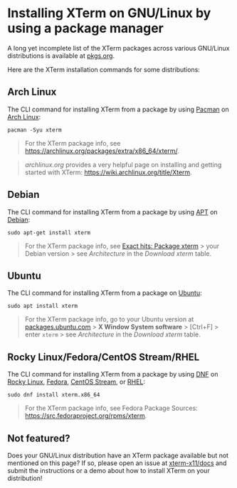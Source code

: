 # Installing XTerm on GNU/Linux by using a package manager

A long yet incomplete list of the XTerm packages across various GNU/Linux distributions is available at [pkgs.org](https://pkgs.org/download/xterm).

Here are the XTerm installation commands for some distributions:

## Arch Linux

The CLI command for installing XTerm from a package by using [Pacman](https://wiki.archlinux.org/title/Pacman) on [Arch Linux](https://archlinux.org/):

`pacman -Syu xterm`

<!-- source: https://bbs.archlinux.org/viewtopic.php?id=242823 -->

> For the XTerm package info, see https://archlinux.org/packages/extra/x86_64/xterm/.

> *archlinux.org* provides a very helpful page on installing and getting started with XTerm: https://wiki.archlinux.org/title/Xterm.

## Debian

The CLI command for installing XTerm from a package by using [APT](https://packages.debian.org/sid/apt) on [Debian](https://www.debian.org/):

`sudo apt-get install xterm`

> For the XTerm package info, see [Exact hits: Package xterm](https://packages.debian.org/search?searchon=names&keywords=xterm) > your Debian version > see *Architecture* in the *Download xterm* table.

<!-- https://www.debian.org/releases/ -->

## Ubuntu

The CLI command for installing XTerm from a package on [Ubuntu](https://ubuntu.com/server/docs/package-management/):

`sudo apt install xterm`

> For the XTerm package info, go to your Ubuntu version at [packages.ubuntu.com](https://packages.ubuntu.com/) > **X Window System software** > [Ctrl+F] > enter `xterm` > see *Architecture* in the *Download xterm* table.

<!--
//https://packages.ubuntu.com/search?keywords=xterm
//https://packages.ubuntu.com/search?arch=i386&keywords=xterm

//* link:https://linuxmint.com/[Linux Mint]: ??? `sudo apt install xterm`
-->

## Rocky Linux/Fedora/CentOS Stream/RHEL

The CLI command for installing XTerm from a package by using [DNF](https://docs.fedoraproject.org/en-US/fedora/rawhide/system-administrators-guide/package-management/DNF/) on [Rocky Linux](https://rockylinux.org/), [Fedora](https://getfedora.org/), [CentOS Stream](https://www.centos.org/), or [RHEL](https://www.redhat.com/en/technologies/linux-platforms/enterprise-linux):

`sudo dnf install xterm.x86_64`

> For the XTerm package info, see Fedora Package Sources: https://src.fedoraproject.org/rpms/xterm.

<!--
## openSUSE/SUSE Linux Enterprise

The command for installing XTerm from a package by using [Zypper](https://doc.opensuse.org/documentation/leap/reference/html/book-reference/cha-sw-cl.html#sec-zypper) on a command line on [openSUSE](https://www.opensuse.org/) or [SUSE Linux Enterprise products](https://www.suse.com/products/):

`zypper install xterm`

> For the XTerm package info, see https://software.opensuse.org/package/xterm.

> Another page on XTerm: https://en.opensuse.org/Xterm.

//https://en.opensuse.org/images/1/17/Zypper-cheat-sheet-1.pdf
//Note to Max re https://en.opensuse.org/Xterm: (invisible-island.net links are broken and man page is off another website) updated in 2015, it's a wiki, so Max can update when he finds time.
//FYI potential sources of confusion: https://packagehub.suse.com/search/?q=xterm

-->

## Not featured?

Does your GNU/Linux distribution have an XTerm package available but not mentioned on this page? If so, please open an issue at [xterm-x11/docs](https://github.com/xterm-x11/docs/issues) and submit the instructions or a demo about how to install XTerm on your distribution!
